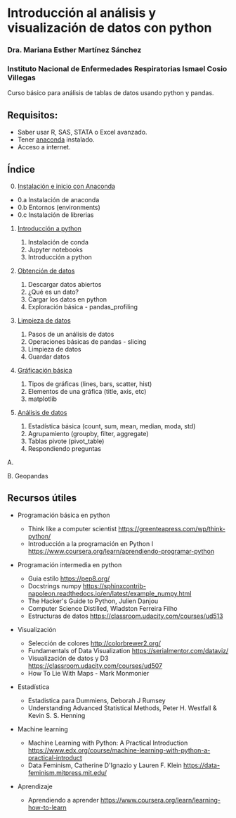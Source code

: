 # Introducción al análisis y visualización de datos con python
### Dra. Mariana Esther Martínez Sánchez
### Instituto Nacional de Enfermedades Respiratorias Ismael Cosio Villegas

Curso básico para análisis de tablas de datos usando python y pandas.



## Requisitos:
* Saber usar R, SAS, STATA o Excel avanzado.
* Tener [anaconda](https://www.anaconda.com/distribution/) instalado.
* Acceso a internet.


## Índice

0. [Instalación e inicio con Anaconda](./CP0-Instalacion.md)
* 0.a Instalación de anaconda
* 0.b Entornos (environments)
* 0.c Instalación de librerias


1. [Introducción a python](./CP1-Introduccion.ipynb)
    1. Instalación de conda
    2. Jupyter notebooks
    3. Introducción a python

2. [Obtención de datos](./CP2-ObtencionLimpieza.ipynb)
    1. Descargar datos abiertos
    2. ¿Qué es un dato?
    3. Cargar los datos en python
    4. Exploración básica - pandas_profiling

3. [Limpieza de datos](./CP3-ObtencionLimpieza.ipynb)
    1. Pasos de un análisis de datos
    2. Operaciones básicas de pandas - slicing
    3. Limpieza de datos
    4. Guardar datos

4. [Gráficación básica](./CP4-Graficas.ipynb)
    1. Tipos de gráficas (lines, bars, scatter, hist)
    2. Elementos de una gráfica (title, axis, etc)
    3. matplotlib

5. [Análisis de datos](./CP5-Analisis.ipynb)
    1. Estadística básica (count, sum, mean, median, moda, std)
    2. Agrupamiento (groupby, filter, aggregate)
    3. Tablas pivote (pivot_table)
    4. Respondiendo preguntas

A.

B. Geopandas

## Recursos útiles
* Programación básica en python
    * Think like a computer scientist https://greenteapress.com/wp/think-python/
    * Introducción a la programación en Python I https://www.coursera.org/learn/aprendiendo-programar-python

* Programación intermedia en python
    * Guia estilo https://pep8.org/
    * Docstrings numpy https://sphinxcontrib-napoleon.readthedocs.io/en/latest/example_numpy.html
    * The Hacker's Guide to Python, Julien Danjou
    * Computer Science Distilled, Wladston Ferreira Filho
    * Estructuras de datos https://classroom.udacity.com/courses/ud513

* Visualización
    * Selección de colores http://colorbrewer2.org/
    * Fundamentals of Data Visualization https://serialmentor.com/dataviz/
    * Visualización de datos y D3  https://classroom.udacity.com/courses/ud507
    * How To Lie With Maps - Mark Monmonier 

* Estadística
    * Estadistica para Dummiens, Deborah J Rumsey
    * Understanding Advanced Statistical Methods,  Peter H. Westfall & Kevin S. S. Henning

* Machine learning
    * Machine Learning with Python: A Practical Introduction https://www.edx.org/course/machine-learning-with-python-a-practical-introduct
    * Data Feminism, Catherine D'Ignazio y Lauren F. Klein https://data-feminism.mitpress.mit.edu/

* Aprendizaje 
    * Aprendiendo a aprender https://www.coursera.org/learn/learning-how-to-learn
